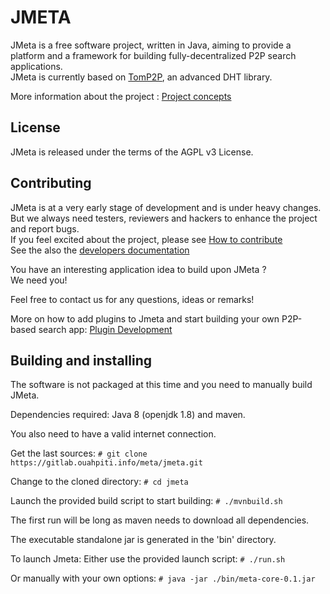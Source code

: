 # JMETA

JMeta is a free software project, written in Java, aiming to provide a platform and a framework for building fully-decentralized P2P search applications.  
JMeta is currently based on [TomP2P](https://github.com/tomp2p/TomP2P), an advanced DHT library.  

More information about the project : [Project concepts](https://gitlab.ouahpiti.info/meta/jmeta/wikis/concepts)

## License

JMeta is released under the terms of the AGPL v3 License.  

## Contributing

JMeta is at a very early stage of development and is under heavy changes.  
But we always need testers, reviewers and hackers to enhance the project and report bugs.  
If you feel excited about the project, please see [How to contribute](contribute)  
See the also the [developers documentation](https://gitlab.ouahpiti.info/meta/jmeta/wikis/dev/developers)

You have an interesting application idea to build upon JMeta ?  
We need you!

Feel free to contact us for any questions, ideas or remarks!  

More on how to add plugins to Jmeta and start building your own P2P-based search app: [Plugin Development](https://gitlab.ouahpiti.info/meta/jmeta/wikis/dev/plugins)  

## Building and installing

The software is not packaged at this time and you need to manually build JMeta.

Dependencies required: Java 8 (openjdk 1.8) and maven.

You also need to have a valid internet connection.

Get the last sources:
`# git clone https://gitlab.ouahpiti.info/meta/jmeta.git`

Change to the cloned directory:
`# cd jmeta`

Launch the provided build script to start building: 
`# ./mvnbuild.sh`

The first run will be long as maven needs to download all dependencies.

The executable standalone jar is generated in the 'bin' directory.

To launch Jmeta:
Either use the provided launch script: `# ./run.sh`

Or manually with your own options: `# java -jar ./bin/meta-core-0.1.jar`
